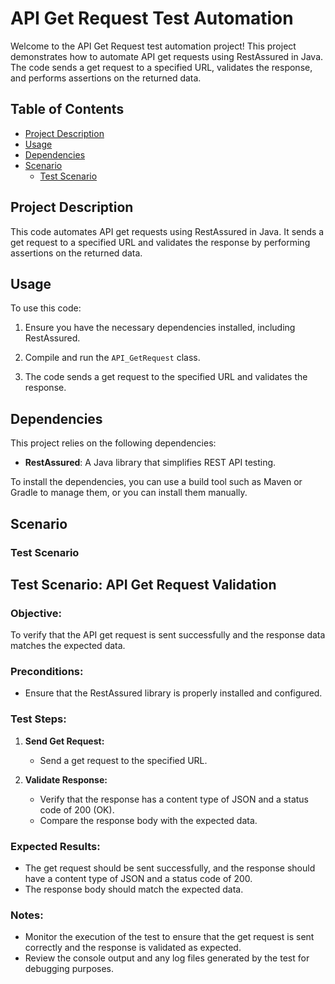 # API Get Request Test Automation

Welcome to the API Get Request test automation project! This project demonstrates how to automate API get requests using RestAssured in Java. The code sends a get request to a specified URL, validates the response, and performs assertions on the returned data.

## Table of Contents

- [Project Description](#project-description)
- [Usage](#usage)
- [Dependencies](#dependencies)
- [Scenario](#scenario)
    - [Test Scenario](#test-scenario)

## Project Description

This code automates API get requests using RestAssured in Java. It sends a get request to a specified URL and validates the response by performing assertions on the returned data.

## Usage

To use this code:

1. Ensure you have the necessary dependencies installed, including RestAssured.

2. Compile and run the `API_GetRequest` class.

3. The code sends a get request to the specified URL and validates the response.

## Dependencies

This project relies on the following dependencies:

- **RestAssured**: A Java library that simplifies REST API testing.

To install the dependencies, you can use a build tool such as Maven or Gradle to manage them, or you can install them manually.

## Scenario

### Test Scenario

## Test Scenario: API Get Request Validation

### Objective:
To verify that the API get request is sent successfully and the response data matches the expected data.

### Preconditions:
- Ensure that the RestAssured library is properly installed and configured.

### Test Steps:
1. **Send Get Request:**
    - Send a get request to the specified URL.

2. **Validate Response:**
    - Verify that the response has a content type of JSON and a status code of 200 (OK).
    - Compare the response body with the expected data.

### Expected Results:
- The get request should be sent successfully, and the response should have a content type of JSON and a status code of 200.
- The response body should match the expected data.

### Notes:
- Monitor the execution of the test to ensure that the get request is sent correctly and the response is validated as expected.
- Review the console output and any log files generated by the test for debugging purposes.

